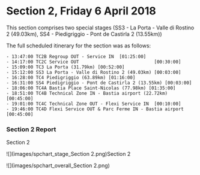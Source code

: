 # Section 2, Friday 6 April 2018

This section comprises two special stages (SS3 - La Porta - Valle di Rostino 2 (49.03km), SS4 - Piedigriggio - Pont de Castirla 2 (13.55km))

The full scheduled itinerary for the section was as follows:

	- 13:47:00 TC2B Regroup OUT - Service IN  [01:25:00]
	- 14:17:00 TC2C Service OUT                            [00:30:00]
	- 15:09:00 TC3 La Porta (31.79km) [00:52:00]
	- 15:12:00 SS3 La Porta - Valle di Rostino 2 (49.03km) [00:03:00]
	- 16:28:00 TC4 Piedigriggio (63.89km) [01:16:00]
	- 16:31:00 SS4 Piedigriggio - Pont de Castirla 2 (13.55km) [00:03:00]
	- 18:06:00 TC4A Bastia Place Saint-Nicolas (77.98km) [01:35:00]
	- 18:51:00 TC4B Technical Zone IN - Bastia airport (22.72km) [00:45:00]
	- 19:01:00 TC4C Technical Zone OUT - Flexi Service IN  [00:10:00]
	- 19:46:00 TC4D Flexi Service OUT & Parc Ferme IN - Bastia airport  [00:45:00]

### Section 2 Report
Section 2

![](images/spchart_stage_Section 2.png)Section 2

![](images/spchart_overall_Section 2.png)